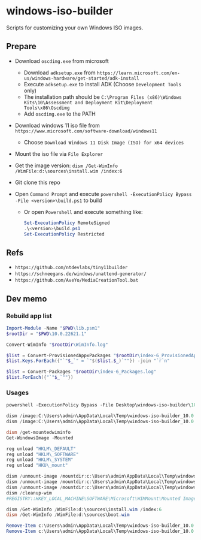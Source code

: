 # windows-iso-builder

Scripts for customizing your own Windows ISO images.

## Prepare

- Download `oscdimg.exe` from microsoft
  - Download `adksetup.exe` from `https://learn.microsoft.com/en-us/windows-hardware/get-started/adk-install`
  - Execute `adksetup.exe` to install ADK (Choose `Development Tools` only)
  - The installation path should be `C:\Program Files (x86)\Windows Kits\10\Assessment and Deployment Kit\Deployment Tools\x86\Oscdimg`
  - Add `oscdimg.exe` to the PATH

- Download windows 11 iso file from `https://www.microsoft.com/software-download/windows11`
  - Choose `Download Windows 11 Disk Image (ISO) for x64 devices`

- Mount the iso file via `File Explorer`
- Get the image version: `dism /Get-WimInfo /WimFile:d:\sources\install.wim /index:6`

- Git clone this repo
- Open `Command Prompt` and execute `powershell -ExecutionPolicy Bypass -File <version>\build.ps1` to build
  - Or open `Powershell` and execute something like:

    ```powershell
    Set-ExecutionPolicy RemoteSigned
    .\<version>\build.ps1
    Set-ExecutionPolicy Restricted
    ```

## Refs

- `https://github.com/ntdevlabs/tiny11builder`
- `https://schneegans.de/windows/unattend-generator/`
- `https://github.com/AveYo/MediaCreationTool.bat`

## Dev memo

### Rebuild app list

```powershell
Import-Module -Name "$PWD\lib.psm1"
$rootDir = "$PWD\10.0.22621.1"

Convert-WimInfo "$rootDir\WimInfo.log"

$list = Convert-ProvisionedAppxPackages "$rootDir\index-6_ProvisionedAppxPackages.log"
$list.Keys.ForEach({"`"$_`" = `"$($list.$_)`""}) -join "`r`n"

$list = Convert-Packages "$rootDir\index-6_Packages.log"
$list.ForEach({"`"$_`""})
```

### Usages

```powershell
powershell -ExecutionPolicy Bypass -File Desktop\windows-iso-builder\10.0.22621.1\build.ps1

dism /image:C:\Users\admin\AppData\Local\Temp\windows-iso-builder_10.0.22621.1_scratchdir_index-6 /Remove-ProvisionedAppxPackage /PackageName:Clipchamp.Clipchamp_2.2.8.0_neutral_~_yxz26nhyzhsrt
dism /image:C:\Users\admin\AppData\Local\Temp\windows-iso-builder_10.0.22621.1_scratchdir_index-6 /Remove-Package /PackageName:Microsoft-Windows-InternetExplorer-Optional-Package~31bf3856ad364e35~amd64~en-US~11.0.22621.1

dism /get-mountedwiminfo
Get-WindowsImage -Mounted

reg unload "HKLM\_DEFAULT"
reg unload "HKLM\_SOFTWARE"
reg unload "HKLM\_SYSTEM"
reg unload "HKU\_mount"

dism /unmount-image /mountdir:c:\Users\admin\AppData\Local\Temp\windows-iso-builder_10.0.22621.1_scratchdir_index-6 /discard
dism /unmount-image /mountdir:c:\Users\admin\AppData\Local\Temp\windows-iso-builder_10.0.22621.1_scratchdir_index-6 /commit
dism /unmount-image /mountdir:c:\Users\admin\AppData\Local\Temp\windows-iso-builder_10.0.22621.1_scratchdir_index-6.boot /discard
dism /cleanup-wim
#REGISTRY::HKEY_LOCAL_MACHINE\SOFTWARE\Microsoft\WIMMount\Mounted Images

dism /Get-WimInfo /WimFile:d:\sources\install.wim /index:6
dism /Get-WimInfo /WimFile:d:\sources\boot.wim

Remove-Item c:\Users\admin\AppData\Local\Temp\windows-iso-builder_10.0.22621.1_image_D -Recurse -Force
Remove-Item c:\Users\admin\AppData\Local\Temp\windows-iso-builder_10.0.22621.1_scratchdir_index-6 -Recurse -Force
```
